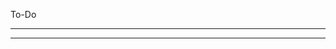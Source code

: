 To-Do
  <!-- create server with basic different route responses -->
  <!-- Create route redirects -->
  <!-- Load a page where user enters data and server saves into a file -->
  ---
  <!-- Run npm install to install dependencies -->
  ---
  <!-- install nodemon -->
  